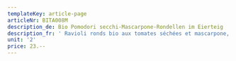 ```yaml
---
templateKey: article-page
articleNr: BITA008M
description_de: Bio Pomodori secchi-Mascarpone-Rondellen im Eierteig
description_fr: ' Ravioli ronds bio aux tomates séchées et mascarpone, pâte aux oeufs'
unit: '2'
price: 23.--
---
```


